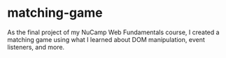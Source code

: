 # matching-game
As the final project of my NuCamp Web Fundamentals course, I created a matching game using what I learned about DOM manipulation, event listeners, and more. 
